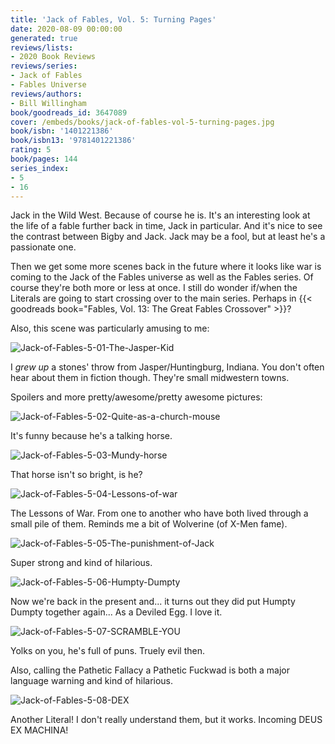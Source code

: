 ```yaml
---
title: 'Jack of Fables, Vol. 5: Turning Pages'
date: 2020-08-09 00:00:00
generated: true
reviews/lists:
- 2020 Book Reviews
reviews/series:
- Jack of Fables
- Fables Universe
reviews/authors:
- Bill Willingham
book/goodreads_id: 3647089
cover: /embeds/books/jack-of-fables-vol-5-turning-pages.jpg
book/isbn: '1401221386'
book/isbn13: '9781401221386'
rating: 5
book/pages: 144
series_index:
- 5
- 16
---
```

Jack in the Wild West. Because of course he is. It's an interesting look at the life of a fable further back in time, Jack in particular. And it's nice to see the contrast between Bigby and Jack. Jack may be a fool, but at least he's a passionate one.  

Then we get some more scenes back in the future where it looks like war is coming to the Jack of the Fables universe as well as the Fables series. Of course they're both more or less at once. I still do wonder if/when the Literals are going to start crossing over to the main series. Perhaps in {{< goodreads book="Fables, Vol. 13: The Great Fables Crossover" >}}?  

<!--more-->

Also, this scene was particularly amusing to me:  

![Jack-of-Fables-5-01-The-Jasper-Kid](/embeds/books/attachments/jack-of-fables-5-01-the-jasper-kid.jpg)  

I _grew up_ a stones' throw from Jasper/Huntingburg, Indiana. You don't often hear about them in fiction though. They're small midwestern towns.  

Spoilers and more pretty/awesome/pretty awesome pictures:  

![Jack-of-Fables-5-02-Quite-as-a-church-mouse](/embeds/books/attachments/jack-of-fables-5-02-quite-as-a-church-mouse.jpg)  

It's funny because he's a talking horse.  

![Jack-of-Fables-5-03-Mundy-horse](/embeds/books/attachments/jack-of-fables-5-03-mundy-horse.jpg)  

That horse isn't so bright, is he?  

![Jack-of-Fables-5-04-Lessons-of-war](/embeds/books/attachments/jack-of-fables-5-04-lessons-of-war.jpg)  

The Lessons of War. From one to another who have both lived through a small pile of them. Reminds me a bit of Wolverine (of X-Men fame).  

![Jack-of-Fables-5-05-The-punishment-of-Jack](/embeds/books/attachments/jack-of-fables-5-05-the-punishment-of-jack.jpg)  

Super strong and kind of hilarious.  

![Jack-of-Fables-5-06-Humpty-Dumpty](/embeds/books/attachments/jack-of-fables-5-06-humpty-dumpty.jpg)  

Now we're back in the present and... it turns out they did put Humpty Dumpty together again... As a Deviled Egg. I love it.  

![Jack-of-Fables-5-07-SCRAMBLE-YOU](/embeds/books/attachments/jack-of-fables-5-07-scramble-you.jpg)  

Yolks on you, he's full of puns. Truely evil then.  

Also, calling the Pathetic Fallacy a Pathetic Fuckwad is both a major language warning and kind of hilarious.  

![Jack-of-Fables-5-08-DEX](/embeds/books/attachments/jack-of-fables-5-08-dex.jpg)  

Another Literal! I don't really understand them, but it works. Incoming DEUS EX MACHINA!